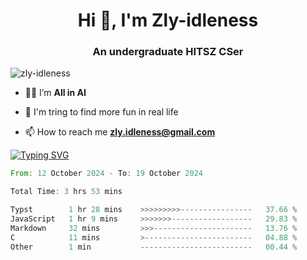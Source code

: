 <h1 align="center">Hi 👋, I'm Zly-idleness</h1>

<h3 align="center">An undergraduate HITSZ CSer</h3>

<p align="left"> <img src="https://komarev.com/ghpvc/?username=zly-idleness&label=Profile%20views&color=0e75b6&style=flat" alt="zly-idleness" /> </p>


- 👨‍💻 I’m **All in AI**

- 🌱 I'm tring to find more fun in real life

- 📫 How to reach me **zly.idleness@gmail.com**



[![Typing SVG](https://readme-typing-svg.herokuapp.com?font=Fira+Code&pause=1000&width=435&lines=I+Maybe+Slow)](https://git.io/typing-svg)


<!--START_SECTION:waka-->

```rust
From: 12 October 2024 - To: 19 October 2024

Total Time: 3 hrs 53 mins

Typst        1 hr 28 mins    >>>>>>>>>----------------   37.66 %
JavaScript   1 hr 9 mins     >>>>>>>------------------   29.83 %
Markdown     32 mins         >>>----------------------   13.76 %
C            11 mins         >------------------------   04.88 %
Other        1 min           -------------------------   00.44 %
```

<!--END_SECTION:waka-->


